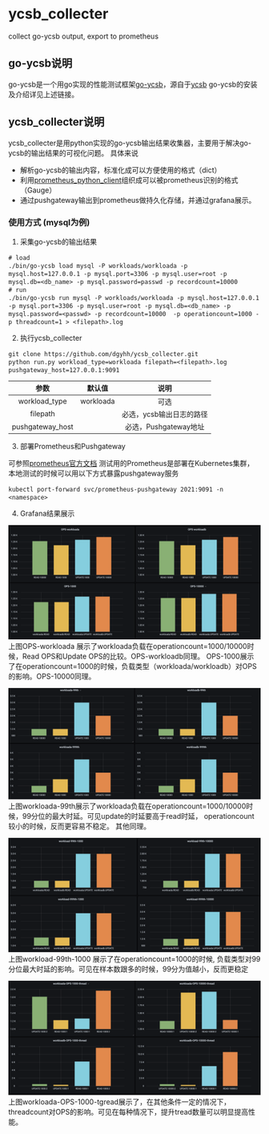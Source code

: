 # ycsb_collecter
collect go-ycsb output, export to prometheus

## go-ycsb说明
go-ycsb是一个用go实现的性能测试框架[go-ycsb](https://github.com/pingcap/go-ycsb)，源自于[ycsb](https://github.com/brianfrankcooper/YCSB)
go-ycsb的安装及介绍详见上述链接。

## ycsb_collecter说明
ycsb_collecter是用python实现的go-ycsb输出结果收集器，主要用于解决go-ycsb的输出结果的可视化问题。
具体来说
- 解析go-ycsb的输出内容，标准化成可以方便使用的格式（dict）
- 利用[prometheus_python_client](https://github.com/prometheus/client_python#counter)组织成可以被prometheus识别的格式（Gauge）
- 通过pushgateway输出到prometheus做持久化存储，并通过grafana展示。

### 使用方式 (mysql为例)
1. 采集go-ycsb的输出结果
```
# load
./bin/go-ycsb load mysql -P workloads/workloada -p mysql.host=127.0.0.1 -p mysql.port=3306 -p mysql.user=root -p mysql.db=<db_name> -p mysql.password=passwd -p recordcount=10000
# run
./bin/go-ycsb run mysql -P workloads/workloada -p mysql.host=127.0.0.1 -p mysql.port=3306 -p mysql.user=root -p mysql.db=<db_name> -p mysql.password=<passwd> -p recordcount=10000  -p operationcount=1000 -p threadcount=1 > <filepath>.log
```
2. 执行ycsb_collecter
```
git clone https://github.com/dgyhh/ycsb_collecter.git
python run.py workload_type=workloada filepath=<filepath>.log pushgateway_host=127.0.0.1:9091
```

| 参数|默认值|说明|
|:----:|:----:|:---------:|
|workload_type| workloada|可选|
|filepath||必选，ycsb输出日志的路径|
|pushgateway_host||必选，Pushgateway地址|

3. 部署Prometheus和Pushgateway

可参照[prometheus官方文档](https://github.com/prometheus/prometheus)
测试用的Prometheus是部署在Kubernetes集群，本地测试的时候可以用以下方式暴露pushgateway服务
```
kubectl port-forward svc/prometheus-pushgateway 2021:9091 -n <namespace>
```

4. Grafana结果展示

![avatar](./pictures/ycsb-ops.png)
上图OPS-workloada 展示了workloada负载在operationcount=1000/10000时候，Read OPS和Update OPS的比较。OPS-workloadb同理。
OPS-1000展示了在operationcount=1000的时候，负载类型（workloada/workloadb）对OPS的影响。OPS-10000同理。

![avatar](./pictures/ycsb-99th.png)
上图workloada-99th展示了workloada负载在operationcount=1000/10000时候，99分位的最大时延。可见update的时延要高于read时延，
operationcount较小的时候，反而更容易不稳定。
其他同理。

![avatar](./pictures/ycsb-1000.png)
上图workload-99th-1000 展示了在operationcount=1000的时候, 负载类型对99分位最大时延的影响。可见在样本数跟多的时候，99分为值越小，反而更稳定


![avatar](./pictures/ycsb-ops-1000-thread.png)
上图workloada-OPS-1000-tgread展示了，在其他条件一定的情况下，threadcount对OPS的影响。可见在每种情况下，提升tread数量可以明显提高性能。
